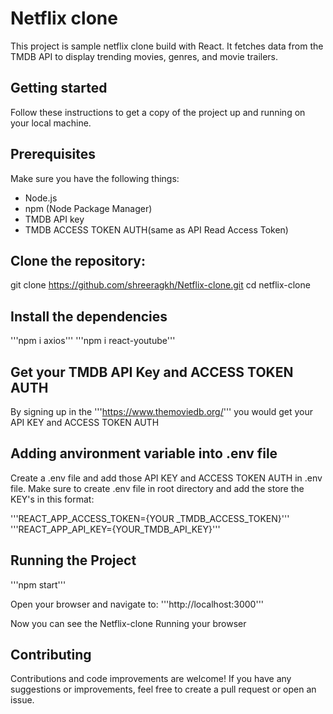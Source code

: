 # Netflix clone

This project is sample netflix clone build with React. It fetches data from the TMDB API to display trending movies, genres, and movie trailers.

## Getting started

Follow these instructions to get a copy of the project up and running on your local machine.

## Prerequisites

Make sure you have the following things:

- Node.js
- npm (Node Package Manager)
- TMDB API key
- TMDB ACCESS TOKEN AUTH(same as API Read Access Token)

## **Clone the repository:**

git  clone https://github.com/shreeragkh/Netflix-clone.git
cd netflix-clone

## Install the dependencies

'''npm i axios'''
'''npm i react-youtube'''

## Get your TMDB API Key and ACCESS TOKEN AUTH

By signing up in the '''https://www.themoviedb.org/''' you would get your API KEY and ACCESS TOKEN AUTH

## Adding anvironment variable into .env file

Create a .env file and add those API KEY and ACCESS TOKEN AUTH in .env file. Make sure to create .env file in root directory and add the store the KEY's in this format:

'''REACT_APP_ACCESS_TOKEN={YOUR _TMDB_ACCESS_TOKEN}'''
'''REACT_APP_API_KEY={YOUR_TMDB_API_KEY}'''

## Running the Project

'''npm start'''

Open your browser and navigate to:
'''http://localhost:3000'''

Now you can see the Netflix-clone Running your browser

## Contributing

Contributions and code improvements are welcome! If you have any suggestions or improvements, feel free to create a pull request or open an issue.